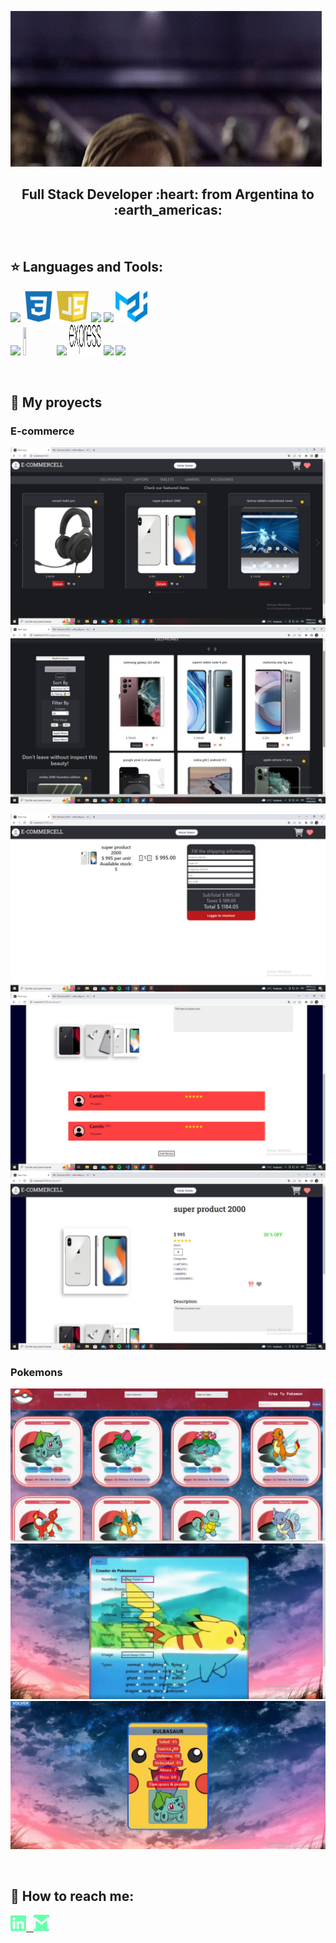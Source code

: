 ![Hi, I'm Cristian](/assets/hi.gif)

<h2 align="center">
Full Stack Developer :heart: from Argentina to :earth_americas:
</h2>

&nbsp;&nbsp;

## :star: Languages and Tools:

<p>
  <code><img width="10%" src="https://www.vectorlogo.zone/logos/w3_html5/w3_html5-ar21.svg"></code>
  <code><img width="10%" height="50px" src="logos/1200px-Devicon-css3-plain.svg.png"></code>
  <code><img width="10%" height="50px" src="logos/javascript-1.svg"></code>
  <code><img width="10%" src="https://www.vectorlogo.zone/logos/git-scm/git-scm-ar21.svg"></code>
  <code><img width="10%" src="https://www.vectorlogo.zone/logos/getbootstrap/getbootstrap-ar21.svg"></code>
  <code><img width="10%" height="50px" src="logos/material-ui-1.svg"></code>
  <br />
  <code><img width="10%" src="https://www.vectorlogo.zone/logos/reactjs/reactjs-ar21.svg"></code>
  <code><img width="10%" height="45" src="https://cdn.worldvectorlogo.com/logos/redux.svg"></code>
  <code><img width="10%" src="https://www.vectorlogo.zone/logos/nodejs/nodejs-ar21.svg"></code>
  <code><img  width="10%" height="50px" src="logos/expressjs.svg"></code>
  <code><img width="10%" src="https://www.vectorlogo.zone/logos/postgresql/postgresql-ar21.svg"></code>
  <code><img width="10%" src="https://www.vectorlogo.zone/logos/sequelizejs/sequelizejs-ar21.svg"></code>
  <br />
</p>

&nbsp;

## :pushpin: My proyects

<h3>E-commerce</h3>
<p>
  <a><img src="images/ecommerce/home.png"></a>
  <a><img src="images/ecommerce/catalogo.png"></a>
 
</p>
<p>
  <a><img src="images/ecommerce/carrito.png"></a>
  <a><img src="images/ecommerce/reviews.png"></a>
  <a><img src="images/ecommerce/average.png"></a>
</p>

<h3>Pokemons</h3>
<p>
  <a><img src="images/pokemon/tabla.jpg"></a>
  <a><img src="images/pokemon/nuevoprod.png"></a>
  <a><img src="images/pokemon/imagen.png"></a>
</p> 
&nbsp;

## :paperclip: How to reach me:

<span >
<a href="https://www.linkedin.com/in/cristian-ferraggina-924a1a1b8/" ><img width="5%" src="logos/linkedin-icon.png"> &nbsp;
<a href="mailto:cefferra@gmail.com" ><img width="5%" src="logos/gmail-icon%20green.png">
</span>
